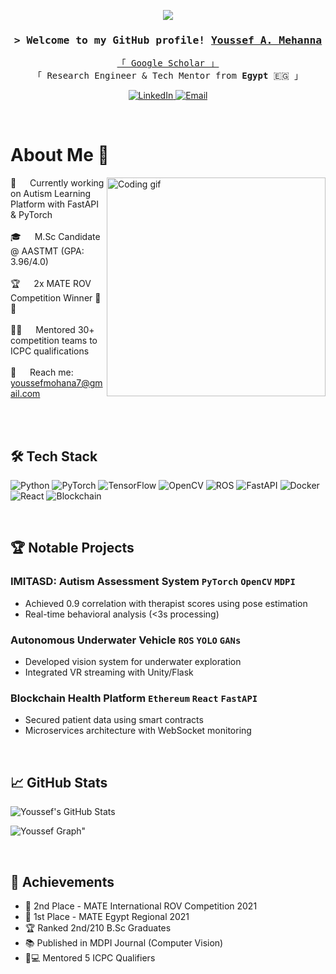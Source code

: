 <!--
<h2 align="center">
  Mohamed Abdelhalim's Portfolio 🌟
  <img src="https://media.giphy.com/media/hvRJCLFzcasrR4ia7z/giphy.gif" width="28">
</h2>
-->

<p align="center">
  <a href="https://github.com/MohamedAbdelhalim">
    <img src="https://readme-typing-svg.herokuapp.com/?lines=Computer+Vision+Engineer;AI+Researcher;Full-Stack+Developer;M.Sc+Computer+Science&center=true&width=500&height=50&color=7F3FBF">
  </a>
</p>

<h3 align="center">
  <samp>&gt; Welcome to my GitHub profile!
    <b><a target="_blank" href="www.linkedin.com/in/yousef-mehana-908716151">Youssef A. Mehanna</a></b>
  </samp>
</h3>

<p align="center"> 
  <samp>
    <a href="https://scholar.google.com/citations?user=jB0tP34AAAAJ&hl=en">「 Google Scholar 」</a>
    <br>
    「 Research Engineer & Tech Mentor from <b>Egypt</b> 🇪🇬 」
  </samp>
</p>

<p align="center">
  <a href="[www.linkedin.com/in/yousef-mehana-908716151](https://www.linkedin.com/in/yousef-mehana-908716151/)" target="_blank">
    <img src="https://img.shields.io/badge/LinkedIn-0077B5?style=for-the-badge&logo=linkedin&logoColor=white" alt="LinkedIn"/>
  </a>
  <a href="youssefmohana7@gmail.com">
    <img src="https://img.shields.io/badge/Gmail-D14836?style=for-the-badge&logo=gmail&logoColor=white" alt="Email"/>
  </a>
</p>

<br/>

# About Me 🚀

<p align="left">
 <img align="right" width="350" src="https://raw.githubusercontent.com/Adam-pw/Adam-pw/main/animation_500_kxa883sd.gif" alt="Coding gif"/>
  
 🔭 &emsp; Currently working on Autism Learning Platform with FastAPI & PyTorch<br/><br/>
 🎓 &emsp; M.Sc Candidate @ AASTMT (GPA: 3.96/4.0)<br/><br/>
 🏆 &emsp; 2x MATE ROV Competition Winner 🥇🥈<br/><br/>
 👨🏫 &emsp; Mentored 30+ competition teams to ICPC qualifications<br/><br/>
 📧 &emsp; Reach me: youssefmohana7@gmail.com<br/><br/>
</p>

<br/>

## 🛠️ Tech Stack

![Python](https://img.shields.io/badge/Python-3776AB?style=for-the-badge&logo=python&logoColor=white)
![PyTorch](https://img.shields.io/badge/PyTorch-EE4C2C?style=for-the-badge&logo=pytorch&logoColor=white)
![TensorFlow](https://img.shields.io/badge/TensorFlow-FF6F00?style=for-the-badge&logo=tensorflow&logoColor=white)
![OpenCV](https://img.shields.io/badge/OpenCV-5C3EE8?style=for-the-badge&logo=opencv&logoColor=white)
![ROS](https://img.shields.io/badge/ROS-22314E?style=for-the-badge&logo=ros&logoColor=white)
![FastAPI](https://img.shields.io/badge/FastAPI-009688?style=for-the-badge&logo=fastapi&logoColor=white)
![Docker](https://img.shields.io/badge/Docker-2496ED?style=for-the-badge&logo=docker&logoColor=white)
![React](https://img.shields.io/badge/React-61DAFB?style=for-the-badge&logo=react&logoColor=black)
![Blockchain](https://img.shields.io/badge/Blockchain-3D3D3D?style=for-the-badge&logo=blockchain-dot-com&logoColor=white)

<br/>

## 🏆 Notable Projects

### **IMITASD: Autism Assessment System** `PyTorch` `OpenCV` `MDPI`
- Achieved 0.9 correlation with therapist scores using pose estimation
- Real-time behavioral analysis (<3s processing)

### **Autonomous Underwater Vehicle** `ROS` `YOLO` `GANs`
- Developed vision system for underwater exploration
- Integrated VR streaming with Unity/Flask

### **Blockchain Health Platform** `Ethereum` `React` `FastAPI`
- Secured patient data using smart contracts
- Microservices architecture with WebSocket monitoring

<br/>

## 📈 GitHub Stats

![Youssef's GitHub Stats](https://github-readme-stats.vercel.app/api?username=youssefmohana&show_icons=true&theme=radical)


![Youssef Graph](https://github-readme-activity-graph.vercel.app/graph?username=youssefmohana&custom_title=Youssef%20Mehanna's%20GitHub%20Activity%20Graph&bg_color=0D1117&color=7F3FBF&line=7F3FBF&point=7F3FBF&area_color=FFFFFF&title_color=FFFFFF&area=true)"

<br/>

## 🏅 Achievements

- 🥈 2nd Place - MATE International ROV Competition 2021
- 🥇 1st Place - MATE Egypt Regional 2021
- 🏆 Ranked 2nd/210 B.Sc Graduates
- 📚 Published in MDPI Journal (Computer Vision)
- 👨💻 Mentored 5 ICPC Qualifiers

